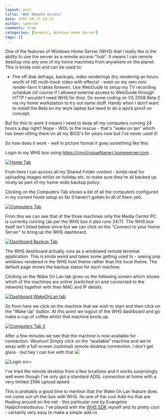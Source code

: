 ```yaml
---
layout: post
title: "WHS Remote Access"
date: 2007-10-17 14:31
author: spencen
comments: true
categories: [General, Windows Home Server]
tags: []
---
```



One of the features of Windows Home Server (WHS) that I really like is the ability to use the server as a remote access "hub". It means I can remote desktop into any one of my home machines from anywhere on the planet. This is kinda cool and can be used to:



*   Fire off disk defrags, backups, video renderings (try rendering an hours worth of HD multi-track video with effects! - even on my own mini render-farm it takes forever).
Use WebGuide to setup my TV recording schedule (of course if I allowed external access to WebGuide through HTTP I wouldn't need WHS for this).
Do some coding on VS 2008 Beta 2 via my home workstation to try out some stuff. Handy when I don't want to install the Beta on my work laptop but need to do a quick proof on concept.


But for this to work it means I need to keep all my computers running 24 hours a day right? Nope - WOL to the rescue - that's "wake on lan" which has been sitting there on all my BIOS's for years now but I've never used it!



So how does it work - well in picture format it goes something like this:



Login to my WHS box using [https://{myUniqueName}.homeserver.com](https://{myuniquename}.homeserver.com/) .



<a href="http://blog.spencen.com/images/83489-72989/Home%20Tab_1.png" target=_blank atomicselection="true">![Home Tab](http://blog.spencen.com/images/83489-72989/Home%20Tab_thumb_1.png)</a> 



From here I can access all my Shared Folder content - kinda neat for uploading images whilst on holiday etc. to make sure they're all backed up nicely as part of my home-wide backup policy.



Clicking on the Computers Tab shows a list of all the computers configured in my current home setup so far (I haven't gotten to all of them yet).



<a href="http://blog.spencen.com/images/83489-72989/Computers%20Tab_1.png" target=_blank atomicselection="true">![Computers Tab](http://blog.spencen.com/images/83489-72989/Computers%20Tab_thumb_1.png)</a> 



From this we can see that of the three machines only the Media Center PC is currently running (as per the WHS box it also runs 24/7). The WHS box itself isn't listed below since but we can click on the "Connect to your Home Server" to bring up the WHS dashboard.



<a href="http://blog.spencen.com/images/83489-72989/Dashboard%20Backup%20Tab_1.png" target=_blank atomicselection="true">![Dashboard Backup Tab](http://blog.spencen.com/images/83489-72989/Dashboard%20Backup%20Tab_thumb_1.png)</a> 



The WHS dashboard actually runs as a windowed remote terminal *application*. This is kinda weird and takes some getting used to - seeing pop windows rendered in the WHS host theme rather than the local theme. The default page shows the backup status for each machine.



Clicking on the Wake On Lan tab gives us the following screen which shows which of the machines are online (switched on and connected to the network)&nbsp;together with their MAC and IP details.



<a href="http://blog.spencen.com/images/83489-72989/Dashboard%20WakeOnLan%20tab_1.png" target=_blank atomicselection="true">![Dashboard WakeOnLan tab](http://blog.spencen.com/images/83489-72989/Dashboard%20WakeOnLan%20tab_thumb_1.png)</a> 



So from here we click on the machine that we wish to start and then click on the "Wake Up" button. At this point we logout of the WHS dashboard and go make a cup of coffee whilst that machine boots up.



<a href="http://blog.spencen.com/images/83489-72989/Computers%20Tab%202_1.png" target=_blank atomicselection="true">![Computers Tab 2](http://blog.spencen.com/images/83489-72989/Computers%20Tab%202_thumb_1.png)</a> 



After a few minutes we see that the machine is now available for connection. Woohoo! Simply click on the "available" machine and we're away with a full-screen (optional) remote desktop connection. I don't get glass - but hey I can live with that ![](http://blog.spencen.com/emoticons/smile.png)



![Login src=](http://blog.spencen.com/images/83489-72989/Login1.png) 



I've tried the remote desktop from a few locations and it works surprisingly well even though I've only got a standard ADSL connection at home with a very limited 256k upload speed.



This is probably a good time to mention that the Wake On Lan feature does not come out-of-the-box with WHS. Its one of the cool Add-Ins that are floating around on the net - this particular one by Evangelos Hadjichristodoulou. I've played with the <a href="http://msdn2.microsoft.com/en-us/library/aa496121.aspx" target=_blank>WHS SDK</a> myself and its pretty cool - certainly very easy to make a simple add-in.


